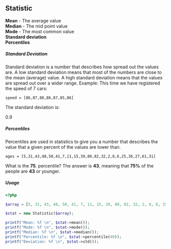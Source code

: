 Statistic
-----

**Mean** - The average value  
**Median** - The mid point value  
**Mode** - The most common value  
**Standard deviation**  
**Percentiles**

##### Standard Deviation

Standard deviation is a number that describes how spread out the values are.
A low standard deviation means that most of the numbers are close to the mean (average) value.
A high standard deviation means that the values are spread out over a wider range.
Example: This time we have registered the speed of 7 cars:

```text
speed = [86,87,88,86,87,85,86]
```
The standard deviation is:

0.9

##### Percentiles

Percentiles are used in statistics to give you a number that
describes the value that a given percent of the values are lower than.

```text
ages = [5,31,43,48,50,41,7,11,15,39,80,82,32,2,8,6,25,36,27,61,31]
```
What is the **75**. percentile? The answer is **43**, meaning that **75%** of the people are **43** or younger.

##### Usage

```php
<?php

$array = [5, 31, 43, 48, 50, 41, 7, 11, 15, 39, 80, 82, 32, 2, 8, 6, 25, 36, 27, 61, 31];

$stat = new Statistic($array);

printf("Mean: %f \n", $stat->mean());
printf("Mode: %f \n", $stat->mode());
printf("Median: %f \n", $stat->median());
printf("Percentile: %f \n", $stat->percentile(40));
printf("Deviation: %f \n", $stat->std());
```
